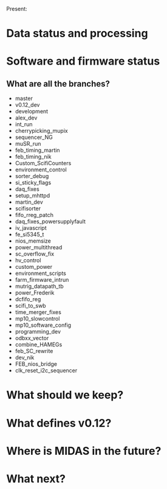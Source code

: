 Present:

# Data status and processing #

# Software and firmware status #

## What are all the branches? ##
* master    
* v0.12_dev  
* development  
* alex_dev  
* int_run
* cherrypicking_mupix
* sequencer_NG
* muSR_run
* feb_timing_martin
* feb_timing_nik
* Custom_ScifiCounters
* environment_control
* sorter_debug
* si_sticky_flags
* daq_fixes
* setup_mhttpd
* martin_dev
* scifisorter
* fifo_rreg_patch
* daq_fixes_powersupplyfault
* iv_javascript
* fe_si5345_t
* nios_memsize
* power_multithread
* sc_overflow_fix
* hv_control
* custom_power
* environment_scripts
* farm_firmware_intrun
* mutrig_datapath_tb
* power_Frederik
* dcfifo_reg
* scifi_to_swb
* time_merger_fixes
* mp10_slowcontrol
* mp10_software_config
* programming_dev
* odbxx_vector
* combine_HAMEGs
* feb_SC_rewrite
* dev_nik
* FEB_nios_bridge
* clk_reset_i2c_sequencer

# What should we keep? #

# What defines v0.12? #

# Where is MIDAS in the future? #

# What next? #